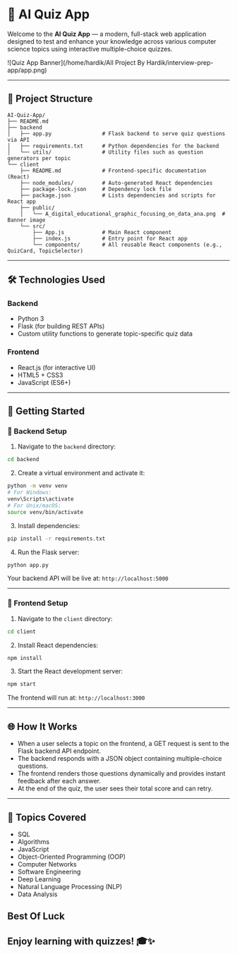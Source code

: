 # 🧠 AI Quiz App

Welcome to the **AI Quiz App** — a modern, full-stack web application designed to test and enhance your knowledge across various computer science topics using interactive multiple-choice quizzes.

![Quiz App Banner](/home/hardik/All Project  By Hardik/interview-prep-app/app.png)

---

## 📁 Project Structure

```
AI-Quiz-App/
├── README.md
├── backend
│   ├── app.py                # Flask backend to serve quiz questions via API
│   ├── requirements.txt      # Python dependencies for the backend
│   └── utils/                # Utility files such as question generators per topic
└── client
    ├── README.md             # Frontend-specific documentation (React)
    ├── node_modules/         # Auto-generated React dependencies
    ├── package-lock.json     # Dependency lock file
    ├── package.json          # Lists dependencies and scripts for React app
    ├── public/
    │   └── A_digital_educational_graphic_focusing_on_data_ana.png  # Banner image
    └── src/
        ├── App.js            # Main React component
        ├── index.js          # Entry point for React app
        └── components/       # All reusable React components (e.g., QuizCard, TopicSelector)
```

---

## 🛠️ Technologies Used

### Backend
- Python 3
- Flask (for building REST APIs)
- Custom utility functions to generate topic-specific quiz data

### Frontend
- React.js (for interactive UI)
- HTML5 + CSS3
- JavaScript (ES6+)

---

## 🚀 Getting Started

### 🔧 Backend Setup

1. Navigate to the `backend` directory:
```bash
cd backend
```

2. Create a virtual environment and activate it:
```bash
python -m venv venv
# For Windows:
venv\Scripts\activate
# For Unix/macOS:
source venv/bin/activate
```

3. Install dependencies:
```bash
pip install -r requirements.txt
```

4. Run the Flask server:
```bash
python app.py
```
Your backend API will be live at: `http://localhost:5000`

---

### 🎨 Frontend Setup

1. Navigate to the `client` directory:
```bash
cd client
```

2. Install React dependencies:
```bash
npm install
```

3. Start the React development server:
```bash
npm start
```
The frontend will run at: `http://localhost:3000`

---

## 🌐 How It Works

- When a user selects a topic on the frontend, a GET request is sent to the Flask backend API endpoint.
- The backend responds with a JSON object containing multiple-choice questions.
- The frontend renders those questions dynamically and provides instant feedback after each answer.
- At the end of the quiz, the user sees their total score and can retry.

---

## 🧠 Topics Covered

- SQL
- Algorithms
- JavaScript
- Object-Oriented Programming (OOP)
- Computer Networks
- Software Engineering
- Deep Learning
- Natural Language Processing (NLP)
- Data Analysis


## Best Of Luck
## Enjoy learning with quizzes! 🎓✨
